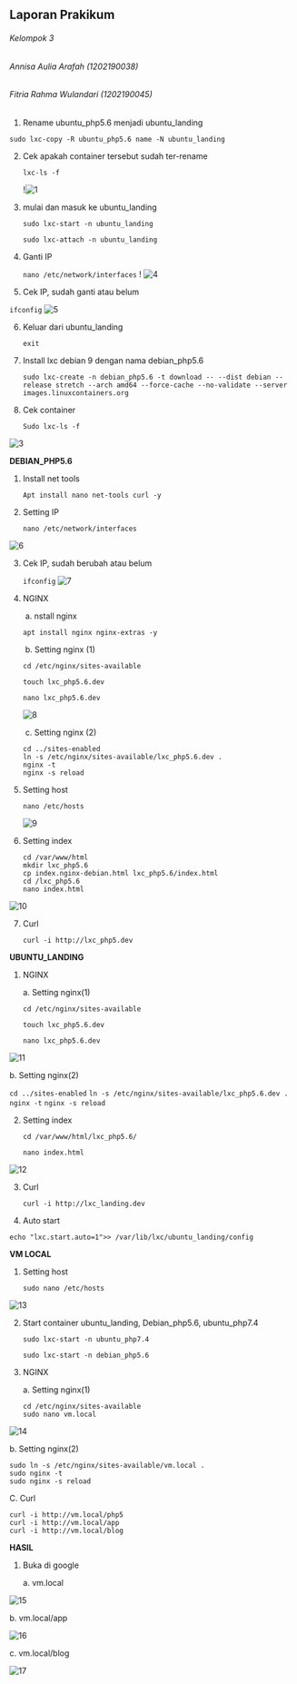 ## Laporan Prakikum

###### Kelompok 3 

###### Annisa Aulia Arafah		 (1202190038)

###### Fitria Rahma Wulandari  (1202190045)



1. Rename ubuntu_php5.6 menjadi ubuntu_landing

`sudo lxc-copy -R ubuntu_php5.6 name -N ubuntu_landing`

2. Cek apakah container tersebut sudah ter-rename

   `lxc-ls -f`

   !![1](https://user-images.githubusercontent.com/92453574/138603435-4e467f41-3a8c-454d-9ca9-60b6c296e7b4.PNG)

3. mulai dan masuk ke ubuntu_landing

   ```
   sudo lxc-start -n ubuntu_landing
   
   sudo lxc-attach -n ubuntu_landing
   ```

4. Ganti IP

   `nano /etc/network/interfaces` !
   ![4](https://user-images.githubusercontent.com/92453574/138603479-83b9907c-9a57-4d66-99a6-c17745c5daac.PNG)

   

   

5. Cek IP, sudah ganti atau belum

`ifconfig`
![5](https://user-images.githubusercontent.com/92453574/138603480-00fa71a4-9f3b-4535-891b-12cc5cf2cfce.PNG)


6. Keluar dari ubuntu_landing

   `exit`

7. Install lxc debian 9 dengan nama debian_php5.6

   `sudo lxc-create -n debian_php5.6 -t download -- --dist debian --release stretch --arch amd64 --force-cache --no-validate --server images.linuxcontainers.org`

   

8. Cek container

   `Sudo lxc-ls -f` 

![3](https://user-images.githubusercontent.com/92453574/138603474-566e03c2-c9f8-4ffa-8746-c6cec2830738.PNG)

**DEBIAN_PHP5.6**

1. Install net tools

   `Apt install nano net-tools curl -y`

2. Setting IP

   `nano /etc/network/interfaces`

![6](https://user-images.githubusercontent.com/92453574/138603482-2c55f0f2-1b09-4d19-82a1-8cdc66a0ef97.PNG)

3. Cek IP, sudah berubah atau belum

   `ifconfig`
![7](https://user-images.githubusercontent.com/92453574/138603483-1e1a7bfc-6be3-465e-8f07-07472b1bed7c.PNG)
  

4. NGINX

   ​	a.    nstall nginx

   `apt install nginx nginx-extras -y`

   ​	b.    Setting nginx (1)

   `cd /etc/nginx/sites-available`

   `touch lxc_php5.6.dev`

   `nano lxc_php5.6.dev`

   ![8](https://user-images.githubusercontent.com/92453574/138603486-49fade2c-e7d4-432c-8bce-b02dabee58ec.PNG)

   

   ​	c.    Setting nginx (2)

   ```
   cd ../sites-enabled
   ln -s /etc/nginx/sites-available/lxc_php5.6.dev .
   nginx -t
   nginx -s reload
   ```

5. Setting host

   ```
   nano /etc/hosts
   ```

   ![9](https://user-images.githubusercontent.com/92453574/138603489-19512389-9c76-4558-bf83-60eb868e6181.PNG)

6. Setting index

   ```
   cd /var/www/html
   mkdir lxc_php5.6
   cp index.nginx-debian.html lxc_php5.6/index.html
   cd /lxc_php5.6
   nano index.html
   ```
![10](https://user-images.githubusercontent.com/92453574/138603490-b2d51be0-2062-42b3-bcda-87fa6f52afb1.PNG)
  

   

7. Curl

   ```
   curl -i http://lxc_php5.dev 
   ```

   

**UBUNTU_LANDING**

1. NGINX

   a. Setting nginx(1)

   `cd /etc/nginx/sites-available`

   `touch lxc_php5.6.dev`

   `nano lxc_php5.6.dev`

![11](https://user-images.githubusercontent.com/92453574/138603491-b4385ec0-4dd6-4a0e-a4e1-cd9396426928.PNG)

   b. Setting nginx(2)

   `cd ../sites-enabled`
   `ln -s /etc/nginx/sites-available/lxc_php5.6.dev .`
   `nginx -t`
   `nginx -s reload`

2. Setting index

   `cd /var/www/html/lxc_php5.6/`

   `nano index.html`

 ![12](https://user-images.githubusercontent.com/92453574/138603495-4b93cbbf-2623-44e8-bc88-1c564c05f547.PNG)

3. Curl

   ```
   curl -i http://lxc_landing.dev 
   ```

4. Auto start

`echo "lxc.start.auto=1">> /var/lib/lxc/ubuntu_landing/config`



**VM LOCAL**

1. Setting host

   ```
   sudo nano /etc/hosts
   ```

 ![13](https://user-images.githubusercontent.com/92453574/138603497-8f2c8ad6-768b-4ae0-86fe-5f4f2283b6c2.PNG)

2. Start container ubuntu_landing, Debian_php5.6, ubuntu_php7.4

   `sudo lxc-start -n ubuntu_php7.4`

   `sudo lxc-start -n debian_php5.6`

   

3. NGINX

   a. Setting nginx(1)

   ```
   cd /etc/nginx/sites-available
   sudo nano vm.local
   ```

  ![14](https://user-images.githubusercontent.com/92453574/138603499-67fda872-56f6-4c67-8ef7-462aec75fbfe.PNG)

   b. Setting nginx(2)

   ```
   sudo ln -s /etc/nginx/sites-available/vm.local .
   sudo nginx -t
   sudo nginx -s reload
   ```

   C. Curl

```
curl -i http://vm.local/php5
curl -i http://vm.local/app
curl -i http://vm.local/blog
```

**HASIL**

1. Buka di google

   a. vm.local

 ![15](https://user-images.githubusercontent.com/92453574/138603501-01e59392-b29d-491c-b736-e6ec8a448e71.PNG)

   b. vm.local/app

  ![16](https://user-images.githubusercontent.com/92453574/138603502-e347bcb5-b63c-4e35-ba37-b44d5c467129.PNG)

   c. vm.local/blog

![17](https://user-images.githubusercontent.com/92453574/138603504-38f8ead1-9d93-4a93-96dc-1b88470eef95.PNG)



​	
